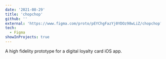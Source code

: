 ```yaml
---
date: '2021-08-29'
title: 'chopchop'
github: ''
external: 'https://www.figma.com/proto/pEYChgFazYj0YDOz98wLiZ/chopchop?node-id=184%3A4191&starting-point-node-id=184%3A4191'
tech:
  - Figma
showInProjects: true
---
```


A high fidelity prototype for a digital loyalty card iOS app.
